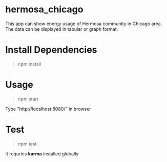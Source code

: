 # hermosa_chicago




This app can show energy usage of Hermosa community in  Chicago area. The data can be displayed in tabular or graph format. 

# Install Dependencies

>npm install


# Usage

>npm start

Type "http://localhost:8080/" in browser

# Test

>npm test

It requries **karma** installed globally
